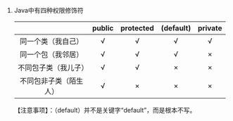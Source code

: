 1. Java中有四种权限修饰符

   |                        | public | protected | (default) | private |
   | :--------------------: | :----: | :-------: | :-------: | :-----: |
   |   同一个类（我自己）   |   √    |     √     |     √     |    √    |
   |   同一个包（我邻居）   |   √    |     √     |     √     |    ×    |
   |  不同包子类（我儿子）  |   √    |     √     |     ×     |    ×    |
   | 不同包非子类（陌生人） |   √    |     ×     |     ×     |    ×    |

   【注意事项】：（default）并不是关键字“default”，而是根本不写。